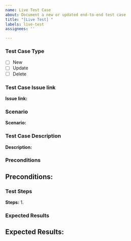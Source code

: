```yaml
---
name: Live Test Case
about: Document a new or updated end-to-end test case
title: "[Live Test] "
labels: live-test
assignees: ''

---
```


<!-- Please fill out the sections below to document the test case. -->

### Test Case Type
<!-- Select whether this is a new test case or a change to an existing one. -->
- [ ] New
- [ ] Update
- [ ] Delete

### Test Case Issue link
<!-- Leave this blank for a new test case. For change/delete, provide the existing test case issue. -->
**Issue link:** 

### Scenario
<!-- Describe the test scenario. -->
**Scenario:** 

### Test Case Description
<!-- Provide a brief description of the test case. -->
**Description:** 

### Preconditions
<!-- List any preconditions required for this test case. -->
**Preconditions:**
- 

### Test Steps
<!-- List the steps required to execute the test case. -->
**Steps:**
1. 

### Expected Results
<!-- Describe the expected results of the test case. -->
**Expected Results:**
- 
